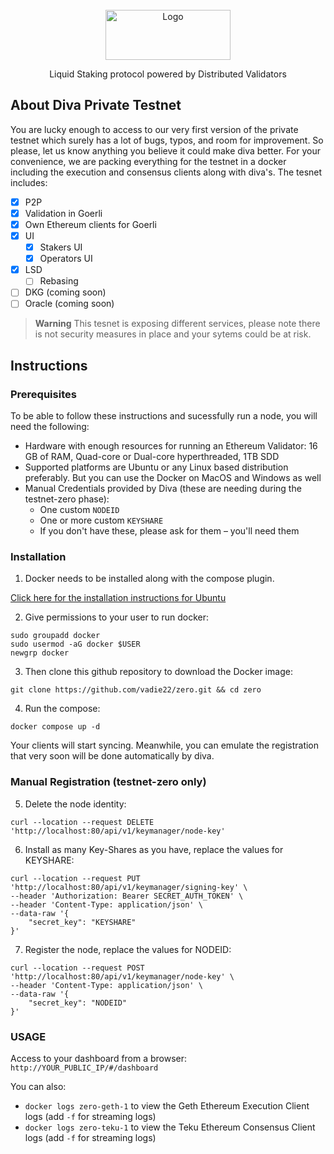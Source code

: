 <!-- PROJECT LOGO -->
<br />
<div align="center">
  <a href="#">
    <img src="https://www.divalabs.org/logoFull.svg" alt="Logo" width="200" height="80">
  </a>
  <p align="center">
    Liquid Staking protocol powered by Distributed Validators
    <br />
  </p>
</div>

<!-- ABOUT THE PROJECT -->
## About Diva Private Testnet
You are lucky enough to access to our very first version of the private testnet which surely has a lot of bugs, typos, and room for improvement. So please, let us know anything you believe it could make diva better. 
For your convenience, we are packing everything for the testnet in a docker including the execution and consensus clients along with diva's. The tesnet includes:

- [x] P2P
- [x] Validation in Goerli
- [x] Own Ethereum clients for Goerli
- [x] UI
    - [x] Stakers UI
    - [x] Operators UI
- [x] LSD
    - [ ] Rebasing
- [ ] DKG (coming soon)
- [ ] Oracle (coming soon)

> **Warning**
> This tesnet is exposing different services, please note there is not security measures in place and your sytems could be at risk.

## Instructions
### Prerequisites
To be able to follow these instructions and sucessfully run a node, you will need the following:

- Hardware with enough resources for running an Ethereum Validator: 16 GB of RAM, Quad-core or Dual-core hyperthreaded, 1TB SDD
- Supported platforms are Ubuntu or any Linux based distribution preferably. But you can use the Docker on MacOS and Windows as well
- Manual Credentials provided by Diva (these are needing during the testnet-zero phase):
  - One custom ``NODEID``
  - One or more custom ``KEYSHARE``
  - If you don't have these, please ask for them – you'll need them


### Installation

  1. Docker needs to be installed along with the compose plugin.
   
  [Click here for the installation instructions for Ubuntu](https://docs.docker.com/engine/install/ubuntu/#install-using-the-repository)
  
  2. Give permissions to your user to run docker:
```
sudo groupadd docker
sudo usermod -aG docker $USER
newgrp docker
```

3. Then clone this github repository to download the Docker image:
  ```
  git clone https://github.com/vadie22/zero.git && cd zero
  ```

4. Run the compose:
```
docker compose up -d
```

Your clients will start syncing. Meanwhile, you can emulate the registration that very soon will be done automatically by diva.

### Manual Registration (testnet-zero only)


5. Delete the node identity:
```
curl --location --request DELETE 'http://localhost:80/api/v1/keymanager/node-key'
```
6. Install as many Key-Shares as you have, replace the values for KEYSHARE:
```
curl --location --request PUT 'http://localhost:80/api/v1/keymanager/signing-key' \
--header 'Authorization: Bearer SECRET_AUTH_TOKEN' \
--header 'Content-Type: application/json' \
--data-raw '{
    "secret_key": "KEYSHARE"
}'
```
7. Register the node, replace the values for NODEID:

```
curl --location --request POST 'http://localhost:80/api/v1/keymanager/node-key' \
--header 'Content-Type: application/json' \
--data-raw '{
    "secret_key": "NODEID"
}'
```

### USAGE

Access to your dashboard from a browser: ``http://YOUR_PUBLIC_IP/#/dashboard``

You can also:

- ``docker logs zero-geth-1`` to view the Geth Ethereum Execution Client logs (add ``-f`` for streaming logs)
- ``docker logs zero-teku-1`` to view the Teku Ethereum Consensus Client logs (add ``-f`` for streaming logs)
